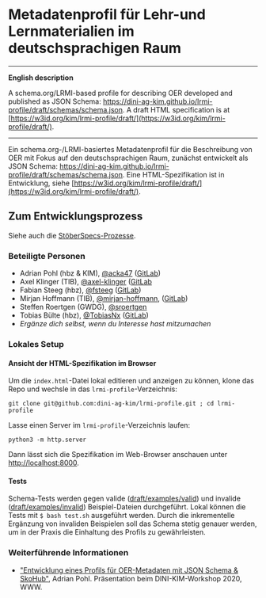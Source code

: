 # Metadatenprofil für Lehr-und Lernmaterialien im deutschsprachigen Raum

---

**English description**

A schema.org/LRMI-based profile for describing OER developed and published as JSON Schema: <https://dini-ag-kim.github.io/lrmi-profile/draft/schemas/schema.json>. A draft HTML specification is at [https://w3id.org/kim/lrmi-profile/draft/](https://w3id.org/kim/lrmi-profile/draft/).

---

Ein schema.org-/LRMI-basiertes Metadatenprofil für die Beschreibung von OER mit Fokus auf den deutschsprachigen Raum, zunächst entwickelt als JSON Schema: <https://dini-ag-kim.github.io/lrmi-profile/draft/schemas/schema.json>. Eine HTML-Spezifikation ist in Entwicklung, siehe [https://w3id.org/kim/lrmi-profile/draft/](https://w3id.org/kim/lrmi-profile/draft/).

## Zum Entwicklungsprozess

Siehe auch die [StöberSpecs-Prozesse](https://github.com/dini-ag-kim/oer-stoeberspecs).

### Beteiligte Personen

- Adrian Pohl (hbz & KIM), [@acka47](https://github.com/acka47) ([GitLab](https://gitlab.com/acka47))
- Axel Klinger (TIB), [@axel-klinger](https://github.com/axel-klinger) ([GitLab](https://gitlab.com/axel-klinger)
- Fabian Steeg (hbz), [@fsteeg](https://github.com/fsteeg) ([GitLab](https://gitlab.com/fsteeg))
- Mirjan Hoffmann (TIB), [@mirjan-hoffmann](https://github.com/mirjan-hoffmann), ([GitLab](https://gitlab.com/mirjan))
- Steffen Roertgen (GWDG), [@sroertgen](https://github.com/sroertgen)
- Tobias Bülte (hbz), [@TobiasNx](https://github.com/TobiasNx) ([GitLab](https://gitlab.com/TobiasNx))
- *Ergänze dich selbst, wenn du Interesse hast mitzumachen*

### Lokales Setup

#### Ansicht der HTML-Spezifikation im Browser


Um die `index.html`-Datei lokal editieren und anzeigen zu können, klone das Repo und wechsle in das `lrmi-profile`-Verzeichnis:

`git clone git@github.com:dini-ag-kim/lrmi-profile.git ; cd lrmi-profile`

Lasse einen Server im `lrmi-profile`-Verzeichnis laufen:

`python3 -m http.server`

Dann lässt sich die Spezifikation im Web-Browser anschauen unter [http://localhost:8000](http://localhost:8000).

#### Tests

Schema-Tests werden gegen valide ([draft/examples/valid](https://github.com/dini-ag-kim/lrmi-profile/tree/master/draft/examples/valid)) und invalide ([draft/examples/invalid](https://github.com/dini-ag-kim/lrmi-profile/tree/master/draft/examples/invalid)) Beispiel-Dateien durchgeführt. Lokal können die Tests mit `$ bash test.sh` ausgeführt werden. Durch die inkrementelle Ergänzung von invaliden Beispielen soll das Schema stetig genauer werden, um in der Praxis die Einhaltung des Profils zu gewährleisten.

### Weiterführende Informationen

- ["Entwicklung eines Profils für OER-Metadaten mit JSON Schema & SkoHub"](http://slides.lobid.org/kim-ws-2020/), Adrian Pohl. Präsentation beim DINI-KIM-Workshop 2020, WWW.
